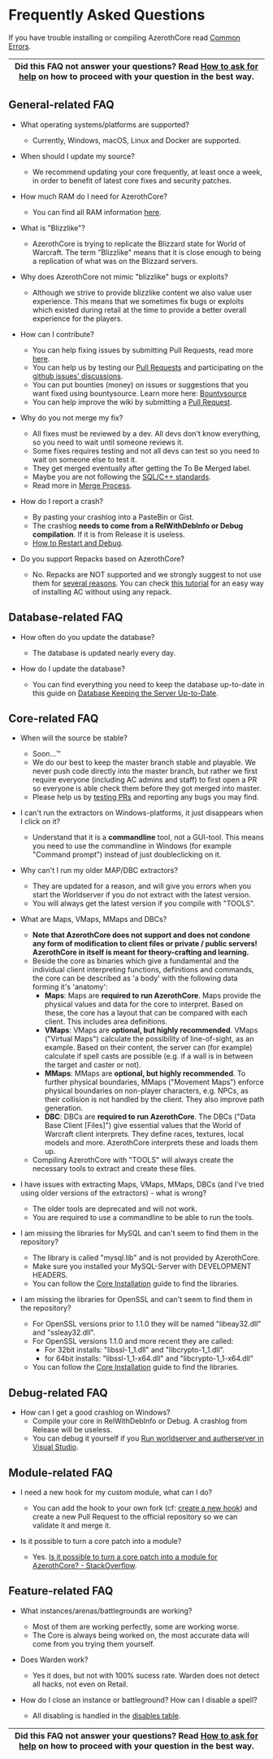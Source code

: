 # Frequently Asked Questions

If you have trouble installing or compiling AzerothCore read [Common Errors](common-errors.md).

| Did this FAQ not answer your questions? Read [How to ask for help](how-to-ask-for-help.md) on how to proceed with your question in the best way. |
| --- |

## General-related FAQ

- What operating systems/platforms are supported?
  - Currently, Windows, macOS, Linux and Docker are supported.

- When should I update my source?
  - We recommend updating your core frequently, at least once a week, in order to benefit of latest core fixes and security patches.

- How much RAM do I need for AzerothCore?
  - You can find all RAM information [here](memory-usage).

- What is "Blizzlike"?
  - AzerothCore is trying to replicate the Blizzard state for World of Warcraft. The term "Blizzlike" means that it is close enough to being a replication of what was on the Blizzard servers.

- Why does AzerothCore not mimic "blizzlike" bugs or exploits?
  - Although we strive to provide blizzlike content we also value user experience. This means that we sometimes fix bugs or exploits which existed during retail at the time to provide a better overall experience for the players.

- How can I contribute?
  - You can help fixing issues by submitting Pull Requests, read more [here](contribute.md).
  - You can help us by testing our [Pull Requests](contribute#how-to-test-a-pull-request) and participating on the [github issues' discussions](https://github.com/azerothcore/azerothcore-wotlk/issues).
  - You can put bounties (money) on issues or suggestions that you want fixed using bountysource. Learn more here: [Bountysource](bountysource.md)
  - You can help improve the wiki by submitting a [Pull Request](https://github.com/azerothcore/wiki).

- Why do you not merge my fix?
  - All fixes must be reviewed by a dev. All devs don't know everything, so you need to wait until someone reviews it.
  - Some fixes requires testing and not all devs can test so you need to wait on someone else to test it.
  - They get merged eventually after getting the To Be Merged label.
  - Maybe you are not following the [SQL/C++ standards](https://www.azerothcore.org/wiki/standard-operating-procedure).
  - Read more in [Merge Process](merge-process.md).

- How do I report a crash?
  - By pasting your crashlog into a PasteBin or Gist.
  - The crashlog **needs to come from a RelWithDebInfo or Debug compilation**. If it is from Release it is useless.
  - [How to Restart and Debug](how-to-restart-and-debug.md).

- Do you support Repacks based on AzerothCore?
  - No. Repacks are NOT supported and we strongly suggest to not use them for [several reasons](https://www.mangosrumors.org/why-you-should-not-use-repacks-to-run-your-wow-server/). You can check [this tutorial](https://www.chromiecraft.com/how-to-install-a-wow-server-on-your-own-computer/) for an easy way of installing AC without using any repack.

## Database-related FAQ

- How often do you update the database?
  - The database is updated nearly every day.

- How do I update the database?
  - You can find everything you need to keep the database up-to-date in this guide on [Database Keeping the Server Up-to-Date](database-keeping-the-server-up-to-date.md).

## Core-related FAQ

- When will the source be stable?
  - Soon...™
  - We do our best to keep the master branch stable and playable. We never push code directly into the master branch, but rather we first require everyone (including AC admins and staff) to first open a PR so everyone is able check them before they got merged into master.
  - Please help us by [testing PRs](how-to-test-a-pr) and reporting any bugs you may find.

- I can't run the extractors on Windows-platforms, it just disappears when I click on it?
  - Understand that it is a **commandline** tool, not a GUI-tool. This means you need to use the commandline in Windows (for example "Command prompt") instead of just doubleclicking on it. 

- Why can't I run my older MAP/DBC extractors?
  - They are updated for a reason, and will give you errors when you start the Worldserver if you do not extract with the latest version.
  - You will always get the latest version if you compile with "TOOLS".

- What are Maps, VMaps, MMaps and DBCs?
  - **Note that AzerothCore does not support and does not condone any form of modification to client files or private / public servers! AzerothCore in itself is meant for theory-crafting and learning.**
  - Beside the core as binaries which give a fundamental and the individual client interpreting functions, definitions and commands, the core can be described as 'a body' with the following data forming it's 'anatomy':
    - **Maps**: Maps are **required to run AzerothCore**. Maps provide the physical values and data for the core to interpret. Based on these, the core has a layout that can be compared with each client. This includes area definitions.
    - **VMaps**: VMaps are **optional, but highly recommended**. VMaps ("Virtual Maps") calculate the possibility of line-of-sight, as an example. Based on their content, the server can (for example) calculate if spell casts are possible (e.g. if a wall is in between the target and caster or not).
    - **MMaps**: MMaps are **optional, but highly recommended**. To further physical boundaries, MMaps ("Movement Maps") enforce physical boundaries on non-player characters, e.g. NPCs, as their collision is not handled by the client. They also improve path generation.
    - **DBC**: DBCs are **required to run AzerothCore**. The DBCs ("Data Base Client [Files]") give essential values that the World of Warcraft client interprets. They define races, textures, local models and more. AzerothCore interprets these and loads them up.
  - Compiling AzerothCore with "TOOLS" will always create the necessary tools to extract and create these files.

- I have issues with extracting Maps, VMaps, MMaps, DBCs (and I've tried using older versions of the extractors) - what is wrong?
  - The older tools are deprecated and will not work.
  - You are required to use a commandline to be able to run the tools.

- I am missing the libraries for MySQL and can't seem to find them in the repository?
  - The library is called "mysql.lib" and is not provided by AzerothCore.
  - Make sure you installed your MySQL-Server with DEVELOPMENT HEADERS.
  - You can follow the [Core Installation](core-installation) guide to find the libraries.

- I am missing the libraries for OpenSSL and can't seem to find them in the repository?
  - For OpenSSL versions prior to 1.1.0 they will be named "libeay32.dll" and "ssleay32.dll".
  - For OpenSSL versions 1.1.0 and more recent they are called:
    - For 32bit installs: "libssl-1_1.dll" and "libcrypto-1_1.dll".
    - for 64bit installs: "libssl-1_1-x64.dll" and "libcrypto-1_1-x64.dll"
  - You can follow the [Core Installation](core-installation) guide to find the libraries.

## Debug-related FAQ

- How can I get a good crashlog on Windows?
  - Compile your core in RelWithDebInfo or Debug. A crashlog from Release will be useless.
  - You can debug it yourself if you [Run worldserver and autherserver in Visual Studio](run-worldserver-and-authserver-in-visual-studio.md).

## Module-related FAQ

- I need a new hook for my custom module, what can I do?
  - You can add the hook to your own fork (cf: [create a new hook](hooks-script)) and create a new Pull Request to the official repository so we can validate it and merge it.

- Is it possible to turn a core patch into a module?
  - Yes. [Is it possible to turn a core patch into a module for AzerothCore? - StackOverflow](https://stackoverflow.com/questions/66340549/is-it-possible-to-turn-a-core-patch-into-a-module-for-azerothcore/66340683#66340683).

## Feature-related FAQ

- What instances/arenas/battlegrounds are working?
  - Most of them are working perfectly, some are working worse.
  - The Core is always being worked on, the most accurate data will come from you trying them yourself.

- Does Warden work?
  - Yes it does, but not with 100% sucess rate. Warden does not detect all hacks, not even on Retail.

- How do I close an instance or battleground? How can I disable a spell?
  - All disabling is handled in the [disables table](https://www.azerothcore.org/wiki/disables).

| Did this FAQ not answer your questions? Read [How to ask for help](how-to-ask-for-help.md) on how to proceed with your question in the best way. |
| --- |
